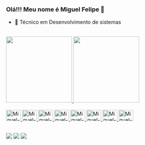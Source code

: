 ### Olá!!! Meu nome é Miguel Felipe 👋


- 🔭 Técnico em Desenvolvimento de sistemas

<br>
<div>
  <a href="https://github.com/https://github.com/miguelfelipe09">
  <img height="180cm" src="https://github-readme-stats.vercel.app/api?username=miguelfelipe09&show_icons=true&theme=dracula&include_all_commits=true&count_private=true">
  <img height="180cm" src="https://github-readme-stats.vercel.app/api/top-langs/?username=miguelfelipe09&layout=compact&langs_count=5&theme=dracula">
</div>
<br>
<div>
    <img alt="Miguel-HTML" height="30" width="40" src="https://cdn.jsdelivr.net/gh/devicons/devicon/icons/django/django-plain-wordmark.svg" />
    <img alt="Miguel-HTML" height="30" width="40" src="https://cdn.jsdelivr.net/gh/devicons/devicon/icons/python/python-original.svg" />
    <img alt="Miguel-HTML" height="30" width="40" src="https://cdn.jsdelivr.net/gh/devicons/devicon/icons/html5/html5-plain.svg">
    <img alt="Miguel-CSS" height="30" width="40" src="https://cdn.jsdelivr.net/gh/devicons/devicon/icons/css3/css3-plain.svg">
    <img alt="Miguel-JS" height="30" width="40" src="https://cdn.jsdelivr.net/gh/devicons/devicon/icons/javascript/javascript-plain.svg">
    <img alt="Miguel-C" height="30" width="40" src="https://cdn.jsdelivr.net/gh/devicons/devicon/icons/c/c-plain.svg">
    <img alt="Miguel-Java" height="30" width="40" src="https://cdn.jsdelivr.net/gh/devicons/devicon/icons/java/java-original.svg">
    <img alt="Miguel-MySQL" height="30" width="40" src="https://cdn.jsdelivr.net/gh/devicons/devicon/icons/postgresql/postgresql-plain.svg">
</div>
    
##

<div> 
  <a href="https://www.instagram.com/miguelz_37/" target="_blank"><img src="https://img.shields.io/badge/-Instagram-%23E4405F?style=for-the-badge&logo=instagram&logoColor=white" target="_blank"></a>
  <a href="mailto:miguelf1618@gmail.com"><img src="https://img.shields.io/badge/-Gmail-%23333?style=for-the-badge&logo=gmail&logoColor=white" target="_blank"></a>
  <a href="https://www.linkedin.com/in/miguel-felipe-aab18523a/"><img src="https://img.shields.io/badge/LinkedIn-0077B5?style=for-the-badge&logo=linkedin&logoColor=white">
</div>
